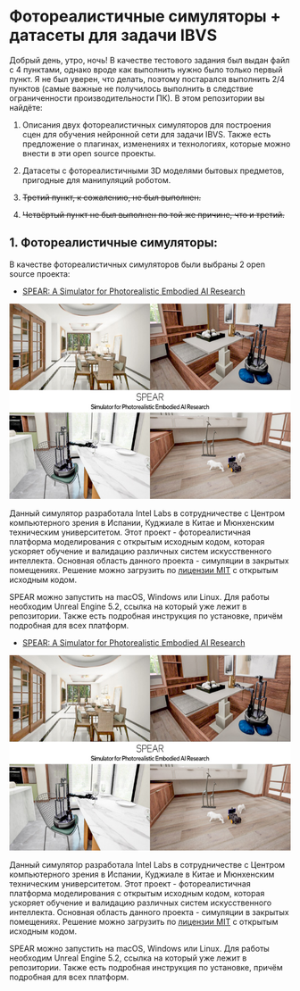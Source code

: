# Фотореалистичные симуляторы + датасеты для задачи IBVS 

Добрый день, утро, ночь! В качестве тестового задания был выдан файл с 4 пунктами, однако вроде как выполнить нужно было только первый пункт. Я не был уверен, что делать, поэтому постарался выполнить 2/4 пунктов (самые важные не получилось выполнить в следствие ограниченности производительности ПК). В этом репозитории вы найдёте:

1. Описания двух фотореалистичных симуляторов для построения сцен для обучения нейронной сети для задачи IBVS. Также есть предложение о плагинах, изменениях и технологиях, которые можно внести в эти open source проекты.

2. Датасеты с фотореалистичными 3D моделями бытовых предметов, пригодные для манипуляций роботом.

3. ~~Третий пункт, к сожалению, не был выполнен.~~

4. ~~Четвёртый пункт не был выполнен по той же причине, что и третий.~~

## 1. Фотореалистичные симуляторы:

В качестве фотореалистичных симуляторов были выбраны 2 open source проекта:

- [SPEAR: A Simulator for Photorealistic Embodied AI Research](https://github.com/isl-org/spear#building-from-source)

<img src="./images/SPEARSim_mainPage.jpeg" height="350" />

Данный симулятор разработала Intel Labs в сотрудничестве с Центром компьютерного зрения в Испании, Куджиале в Китае и Мюнхенским техническим университетом. Этот проект - фотореалистичная платформа моделирования с открытым исходным кодом, которая ускоряет обучение и валидацию различных систем искусственного интеллекта. Основная область данного проекта - симуляции в закрытых помещениях. Решение можно загрузить по [лицензии MIT](https://github.com/isl-org/spear/blob/main/LICENSE.txt) с открытым исходным кодом.

SPEAR можно запустить на macOS, Windows или Linux. Для работы необходим Unreal Engine 5.2, ссылка на который уже лежит в репозитории. Также есть подробная инструкция по установке, причём подробная для всех платформ.

- [SPEAR: A Simulator for Photorealistic Embodied AI Research](https://github.com/isl-org/spear#building-from-source)

<img src="./images/SPEARSim_mainPage.jpeg" height="350" />

Данный симулятор разработала Intel Labs в сотрудничестве с Центром компьютерного зрения в Испании, Куджиале в Китае и Мюнхенским техническим университетом. Этот проект - фотореалистичная платформа моделирования с открытым исходным кодом, которая ускоряет обучение и валидацию различных систем искусственного интеллекта. Основная область данного проекта - симуляции в закрытых помещениях. Решение можно загрузить по [лицензии MIT](https://github.com/isl-org/spear/blob/main/LICENSE.txt) с открытым исходным кодом.

SPEAR можно запустить на macOS, Windows или Linux. Для работы необходим Unreal Engine 5.2, ссылка на который уже лежит в репозитории. Также есть подробная инструкция по установке, причём подробная для всех платформ.